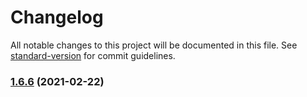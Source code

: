 # Changelog

All notable changes to this project will be documented in this file. See [standard-version](https://github.com/conventional-changelog/standard-version) for commit guidelines.

### [1.6.6](///compare/v1.6.5...v1.6.6) (2021-02-22)
